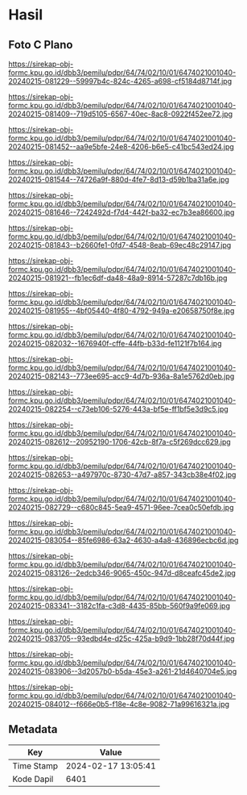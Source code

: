 # Hasil

## Foto C Plano

https://sirekap-obj-formc.kpu.go.id/dbb3/pemilu/pdpr/64/74/02/10/01/6474021001040-20240215-081229--59997b4c-824c-4265-a698-cf5184d8714f.jpg

https://sirekap-obj-formc.kpu.go.id/dbb3/pemilu/pdpr/64/74/02/10/01/6474021001040-20240215-081409--719d5105-6567-40ec-8ac8-0922f452ee72.jpg

https://sirekap-obj-formc.kpu.go.id/dbb3/pemilu/pdpr/64/74/02/10/01/6474021001040-20240215-081452--aa9e5bfe-24e8-4206-b6e5-c41bc543ed24.jpg

https://sirekap-obj-formc.kpu.go.id/dbb3/pemilu/pdpr/64/74/02/10/01/6474021001040-20240215-081544--74726a9f-880d-4fe7-8d13-d59b1ba31a6e.jpg

https://sirekap-obj-formc.kpu.go.id/dbb3/pemilu/pdpr/64/74/02/10/01/6474021001040-20240215-081646--7242492d-f7d4-442f-ba32-ec7b3ea86600.jpg

https://sirekap-obj-formc.kpu.go.id/dbb3/pemilu/pdpr/64/74/02/10/01/6474021001040-20240215-081843--b2660fe1-0fd7-4548-8eab-69ec48c29147.jpg

https://sirekap-obj-formc.kpu.go.id/dbb3/pemilu/pdpr/64/74/02/10/01/6474021001040-20240215-081921--fb1ec6df-da48-48a9-8914-57287c7db16b.jpg

https://sirekap-obj-formc.kpu.go.id/dbb3/pemilu/pdpr/64/74/02/10/01/6474021001040-20240215-081955--4bf05440-4f80-4792-949a-e20658750f8e.jpg

https://sirekap-obj-formc.kpu.go.id/dbb3/pemilu/pdpr/64/74/02/10/01/6474021001040-20240215-082032--1676940f-cffe-44fb-b33d-fe1121f7b164.jpg

https://sirekap-obj-formc.kpu.go.id/dbb3/pemilu/pdpr/64/74/02/10/01/6474021001040-20240215-082143--773ee695-acc9-4d7b-936a-8a1e5762d0eb.jpg

https://sirekap-obj-formc.kpu.go.id/dbb3/pemilu/pdpr/64/74/02/10/01/6474021001040-20240215-082254--c73eb106-5276-443a-bf5e-ff1bf5e3d9c5.jpg

https://sirekap-obj-formc.kpu.go.id/dbb3/pemilu/pdpr/64/74/02/10/01/6474021001040-20240215-082612--20952190-1706-42cb-8f7a-c5f269dcc629.jpg

https://sirekap-obj-formc.kpu.go.id/dbb3/pemilu/pdpr/64/74/02/10/01/6474021001040-20240215-082653--a497970c-8730-47d7-a857-343cb38e4f02.jpg

https://sirekap-obj-formc.kpu.go.id/dbb3/pemilu/pdpr/64/74/02/10/01/6474021001040-20240215-082729--c680c845-5ea9-4571-96ee-7cea0c50efdb.jpg

https://sirekap-obj-formc.kpu.go.id/dbb3/pemilu/pdpr/64/74/02/10/01/6474021001040-20240215-083054--85fe6986-63a2-4630-a4a8-436896ecbc6d.jpg

https://sirekap-obj-formc.kpu.go.id/dbb3/pemilu/pdpr/64/74/02/10/01/6474021001040-20240215-083126--2edcb346-9065-450c-947d-d8ceafc45de2.jpg

https://sirekap-obj-formc.kpu.go.id/dbb3/pemilu/pdpr/64/74/02/10/01/6474021001040-20240215-083341--3182c1fa-c3d8-4435-85bb-560f9a9fe069.jpg

https://sirekap-obj-formc.kpu.go.id/dbb3/pemilu/pdpr/64/74/02/10/01/6474021001040-20240215-083705--93edbd4e-d25c-425a-b9d9-1bb28f70d44f.jpg

https://sirekap-obj-formc.kpu.go.id/dbb3/pemilu/pdpr/64/74/02/10/01/6474021001040-20240215-083906--3d2057b0-b5da-45e3-a261-21d4640704e5.jpg

https://sirekap-obj-formc.kpu.go.id/dbb3/pemilu/pdpr/64/74/02/10/01/6474021001040-20240215-084012--f666e0b5-f18e-4c8e-9082-71a99616321a.jpg


## Metadata

| Key        | Value               |
| ---------- | ------------------- |
| Time Stamp | 2024-02-17 13:05:41 |
| Kode Dapil | 6401                |



